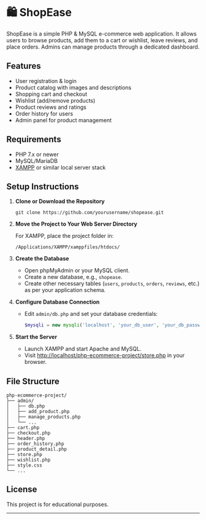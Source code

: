 # 🛍️ ShopEase

ShopEase is a simple PHP & MySQL e-commerce web application. It allows users to browse products, add them to a cart or wishlist, leave reviews, and place orders. Admins can manage products through a dedicated dashboard.

## Features

- User registration & login
- Product catalog with images and descriptions
- Shopping cart and checkout
- Wishlist (add/remove products)
- Product reviews and ratings
- Order history for users
- Admin panel for product management

## Requirements

- PHP 7.x or newer
- MySQL/MariaDB
- [XAMPP](https://www.apachefriends.org/index.html) or similar local server stack

## Setup Instructions

1. **Clone or Download the Repository**

   ```
   git clone https://github.com/yourusername/shopease.git
   ```

2. **Move the Project to Your Web Server Directory**

   For XAMPP, place the project folder in:
   ```
   /Applications/XAMPP/xamppfiles/htdocs/
   ```

3. **Create the Database**

   - Open phpMyAdmin or your MySQL client.
   - Create a new database, e.g., `shopease`.
   - Create other necessary tables (`users`, `products`, `orders`, `reviews`, etc.) as per your application schema.

4. **Configure Database Connection**

   - Edit `admin/db.php` and set your database credentials:

     ```php
     $mysqli = new mysqli('localhost', 'your_db_user', 'your_db_password', 'shopease');
     ```

5. **Start the Server**

   - Launch XAMPP and start Apache and MySQL.
   - Visit [http://localhost/php-ecommerce-project/store.php](http://localhost/php-ecommerce-project/store.php) in your browser.

## File Structure

```
php-ecommerce-project/
├── admin/
│   ├── db.php
│   ├── add_product.php
│   ├── manage_products.php
│   └── ...
├── cart.php
├── checkout.php
├── header.php
├── order_history.php
├── product_detail.php
├── store.php
├── wishlist.php
├── style.css
└── ...
```


## License

This project is for educational purposes.

---


